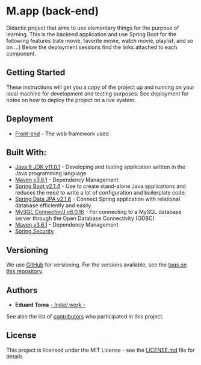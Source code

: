 # M.app (back-end)

Didactic project that aims to use elementary things for the purpose of learning. This is the backend application and use Spring Boot for the following features (rate movie, favorite movie, watch movie, playlist, and so on ...) Below the deployment sessions find the links attached to each component.

## Getting Started

These instructions will get you a copy of the project up and running on your local machine for development and testing purposes. See deployment for notes on how to deploy the project on a live system.

## Deployment

- [Front-end](https://github.com/TomaEduard/movie-web-app) - The web framework used

## Built With:

* [Java 8 JDK v11.0.1](https://www.oracle.com/technetwork/java/javase/downloads/jdk8-downloads-2133151.html) - Developing and testing application written in the Java programming language.
* [Maven v3.6.1](https://maven.apache.org/) - Dependency Management
* [Spring Boot v2.1.4](https://spring.io/projects/spring-boot) - Use to create stand-alone Java applications and reduces the need to write a lot of configuration and boilerplate code.
* [Spring Data JPA v2.1.6](https://spring.io/guides/gs/accessing-data-jpa/) - Connect Spring application with relational database efficiently and easily.
* [MySQL Connector/J v8.0.16](https://mvnrepository.com/artifact/mysql/mysql-connector-java) - For connecting to a MySQL database server through the Open Database Connectivity (ODBC)
* [Maven v3.6.1](https://maven.apache.org/) - Dependency Management
* [Spring Security]() 

## Versioning

We use [GitHub](https://github.com/) for versioning. For the versions available, see the [tags on this repository](https://github.com/TomaEduard/movie-app-api).

## Authors

- **Eduard Toma** [- _Initial work_ -](https://github.com/TomaEduard/movie-app-api)

See also the list of [contributors](https://github.com/TomaEduard/movie-app-api/graphs/contributors) who participated in this project.

## License

This project is licensed under the MIT License - see the [LICENSE.md](LICENSE.md) file for details
